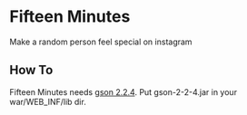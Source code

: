 Fifteen Minutes
============

Make a random person feel special on instagram

How To
------
Fifteen Minutes needs [gson 2.2.4](https://code.google.com/p/google-gson/).
Put gson-2-2-4.jar in your war/WEB_INF/lib dir.
